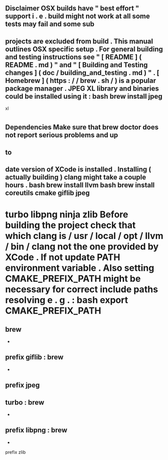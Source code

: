 #
#
Disclaimer
OSX
builds
have
"
best
effort
"
support
i
.
e
.
build
might
not
work
at
all
some
tests
may
fail
and
some
sub
-
projects
are
excluded
from
build
.
This
manual
outlines
OSX
specific
setup
.
For
general
building
and
testing
instructions
see
"
[
README
]
(
README
.
md
)
"
and
"
[
Building
and
Testing
changes
]
(
doc
/
building_and_testing
.
md
)
"
.
[
Homebrew
]
(
https
:
/
/
brew
.
sh
/
)
is
a
popular
package
manager
.
JPEG
XL
library
and
binaries
could
be
installed
using
it
:
bash
brew
install
jpeg
-
xl
#
#
Dependencies
Make
sure
that
brew
doctor
does
not
report
serious
problems
and
up
-
to
-
date
version
of
XCode
is
installed
.
Installing
(
actually
building
)
clang
might
take
a
couple
hours
.
bash
brew
install
llvm
bash
brew
install
coreutils
cmake
giflib
jpeg
-
turbo
libpng
ninja
zlib
Before
building
the
project
check
that
which
clang
is
/
usr
/
local
/
opt
/
llvm
/
bin
/
clang
not
the
one
provided
by
XCode
.
If
not
update
PATH
environment
variable
.
Also
setting
CMAKE_PREFIX_PATH
might
be
necessary
for
correct
include
paths
resolving
e
.
g
.
:
bash
export
CMAKE_PREFIX_PATH
=
brew
-
-
prefix
giflib
:
brew
-
-
prefix
jpeg
-
turbo
:
brew
-
-
prefix
libpng
:
brew
-
-
prefix
zlib
